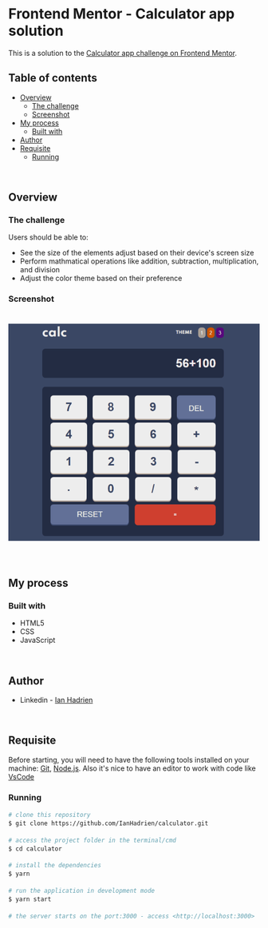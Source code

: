 # Frontend Mentor - Calculator app solution

This is a solution to the [Calculator app challenge on Frontend Mentor](https://www.frontendmentor.io/challenges/calculator-app-9lteq5N29). 

## Table of contents

- [Overview](#overview)
  - [The challenge](#the-challenge)
  - [Screenshot](#screenshot)
- [My process](#my-process)
  - [Built with](#built-with)
- [Author](#author)
- [Requisite](#requisite)
  - [Running](#running)

<br>

## Overview

### The challenge

Users should be able to:

- See the size of the elements adjust based on their device's screen size
- Perform mathmatical operations like addition, subtraction, multiplication, and division
- Adjust the color theme based on their preference


### Screenshot

<h1 align="center">
  <img alt="Readme" title="Readme" src="./assets/Gif.gif">
</h1>

<br>

## My process

### Built with

- HTML5
- CSS
- JavaScript

<br>


## Author

- Linkedin - [Ian Hadrien](https://www.linkedin.com/in/ian-hadrien-8051181b1/)

<br>

## Requisite

Before starting, you will need to have the following tools installed on your machine: [Git](https://git-scm.com/downloads), [Node.js](https://nodejs.org/en/).
Also it's nice to have an editor to work with code like [VsCode](https://code.visualstudio.com/)


### Running

```bash
# clone this repository
$ git clone https://github.com/IanHadrien/calculator.git

# access the project folder in the terminal/cmd
$ cd calculator

# install the dependencies
$ yarn

# run the application in development mode
$ yarn start

# the server starts on the port:3000 - access <http://localhost:3000>
```
